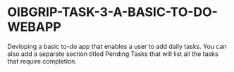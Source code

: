 # OIBGRIP-TASK-3-A-BASIC-TO-DO-WEBAPP
Devloping a basic to-do app  that enables a user to add daily tasks. You can also add a separate section titled Pending Tasks that will list all the tasks that require completion.
